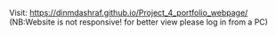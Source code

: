 Visit: https://dinmdashraf.github.io/Project_4_portfolio_webpage/  (NB:Website is not responsive! for better view please log in from a PC)
